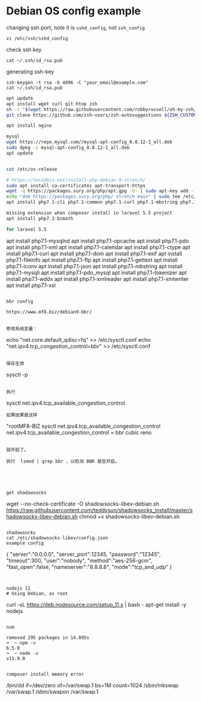 # Debian OS config example

changing ssh port, note it is `sshd_config`, not `ssh_config`

```
vi /etc/ssh/sshd_config
```

check ssh key

```
cat ~/.ssh/id_rsa.pub
```

generating ssh-key

```
ssh-keygen -t rsa -b 4096 -C "your_email@example.com"
cat ~/.ssh/id_rsa.pub
```

```bash
apt update
apt install wget curl git htop zsh
sh -c "$(wget https://raw.githubusercontent.com/robbyrussell/oh-my-zsh/master/tools/install.sh -O -)"
git clone https://github.com/zsh-users/zsh-autosuggestions ${ZSH_CUSTOM:-~/.oh-my-zsh/custom}/plugins/zsh-autosuggestions

apt install nginx

mysql
wget https://repo.mysql.com//mysql-apt-config_0.8.12-1_all.deb
sudo dpkg -i mysql-apt-config_0.8.12-1_all.deb
apt update


cat /etc/os-release

# https://tecadmin.net/install-php-debian-9-stretch/
sudo apt install ca-certificates apt-transport-https
wget -q https://packages.sury.org/php/apt.gpg -O- | sudo apt-key add -
echo "deb https://packages.sury.org/php/ stretch main" | sudo tee /etc/apt/sources.list.d/php.list
apt install php7.1-cli php7.1-common php7.1-curl php7.1-mbstring php7.1-mysql php7.1-xml php7.1-fpm

missing extension when composer install in laravel 5.5 project
apt install php7.1-bcmath

for laravel 5.5
```

apt install php7.1-mysqlnd
apt install php7.1-opcache
apt install php7.1-pdo
apt install php7.1-xml
apt install php7.1-calendar
apt install php7.1-ctype
apt install php7.1-curl
apt install php7.1-dom
apt install php7.1-exif
apt install php7.1-fileinfo
apt install php7.1-ftp
apt install php7.1-gettext
apt install php7.1-iconv
apt install php7.1-json
apt install php7.1-mbstring
apt install php7.1-mysqli
apt install php7.1-pdo_mysql
apt install php7.1-tokenizer
apt install php7.1-wddx
apt install php7.1-xmlreader
apt install php7.1-xmlwriter
apt install php7.1-xsl

```

bbr config

https://www.mf8.biz/debian9-bbr/


修改系统变量：

```

echo "net.core.default_qdisc=fq" >> /etc/sysctl.conf
echo "net.ipv4.tcp_congestion_control=bbr" >> /etc/sysctl.conf

```

保存生效

```

sysctl -p

```

执行

```

sysctl net.ipv4.tcp_available_congestion_control

```
如果结果是这样

```

"rootMF8-BIZ sysctl net.ipv4.tcp_available_congestion_control
net.ipv4.tcp_available_congestion_control = bbr cubic reno

```

就开启了。

执行  lsmod | grep bbr ，以检测 BBR 是否开启。





get shadowsocks
```

wget --no-check-certificate -O shadowsocks-libev-debian.sh https://raw.githubusercontent.com/teddysun/shadowsocks_install/master/shadowsocks-libev-debian.sh
chmod +x shadowsocks-libev-debian.sh

```

shadowsocks
cat /etc/shadowsocks-libev/config.json
example config
```

{
"server":"0.0.0.0",
"server_port":12345,
"password":"12345",
"timeout":300,
"user":"nobody",
"method":"aes-256-gcm",
"fast_open":false,
"nameserver":"8.8.8.8",
"mode":"tcp_and_udp"
}

```


nodejs 11
# Using Debian, as root
```

curl -sL https://deb.nodesource.com/setup_11.x | bash -
apt-get install -y nodejs

```

nvm

removed 295 packages in 14.895s
➜  ~ npm -v
6.5.0
➜  ~ node -v
v11.9.0


composer install memory error
```

/bin/dd if=/dev/zero of=/var/swap.1 bs=1M count=1024
/sbin/mkswap /var/swap.1
/sbin/swapon /var/swap.1

```

```
